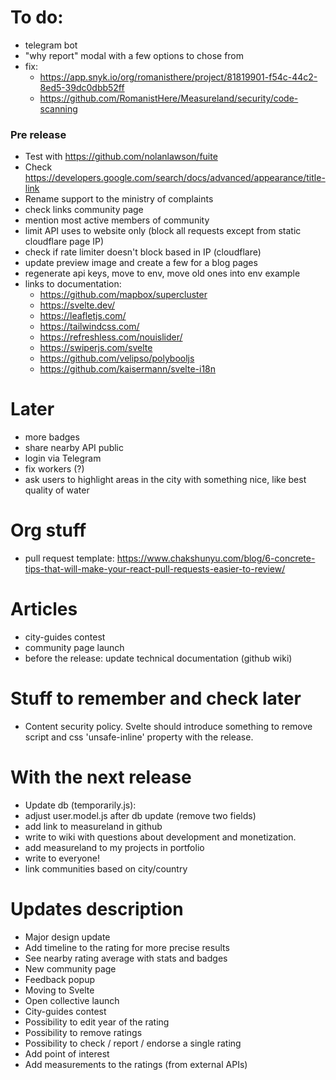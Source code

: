 # To do:

- telegram bot
- "why report" modal with a few options to chose from
- fix:
  - https://app.snyk.io/org/romanisthere/project/81819901-f54c-44c2-8ed5-39dc0dbb52ff
  - https://github.com/RomanistHere/Measureland/security/code-scanning

### Pre release

- Test with https://github.com/nolanlawson/fuite
- Check https://developers.google.com/search/docs/advanced/appearance/title-link
- Rename support to the ministry of complaints
- check links community page
- mention most active members of community
- limit API uses to website only (block all requests except from static cloudflare page IP)
- check if rate limiter doesn't block based in IP (cloudflare)
- update preview image and create a few for a blog pages
- regenerate api keys, move to env, move old ones into env example
- links to documentation:
  - https://github.com/mapbox/supercluster
  - https://svelte.dev/
  - https://leafletjs.com/
  - https://tailwindcss.com/
  - https://refreshless.com/nouislider/
  - https://swiperjs.com/svelte
  - https://github.com/velipso/polybooljs
  - https://github.com/kaisermann/svelte-i18n

# Later

- more badges
- share nearby API public
- login via Telegram
- fix workers (?)
- ask users to highlight areas in the city with something nice, like best quality of water

# Org stuff

- pull request template: https://www.chakshunyu.com/blog/6-concrete-tips-that-will-make-your-react-pull-requests-easier-to-review/

# Articles

- city-guides contest
- community page launch
- before the release: update technical documentation (github wiki)

# Stuff to remember and check later

- Content security policy. Svelte should introduce something to remove script and css 'unsafe-inline' property with the release.

# With the next release

- Update db (temporarily.js):
- adjust user.model.js after db update (remove two fields)
- add link to measureland in github
- write to wiki with questions about development and monetization.
- add measureland to my projects in portfolio
- write to everyone!
- link communities based on city/country

# Updates description

- Major design update
- Add timeline to the rating for more precise results
- See nearby rating average with stats and badges
- New community page
- Feedback popup
- Moving to Svelte
- Open collective launch
- City-guides contest
- Possibility to edit year of the rating
- Possibility to remove ratings
- Possibility to check / report / endorse a single rating
- Add point of interest
- Add measurements to the ratings (from external APIs)
